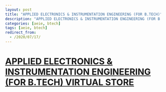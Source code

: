 ```yaml
---
layout: post
title: "APPLIED ELECTRONICS & INSTRUMENTATION ENGINEERING (FOR B.TECH)"
description: "APPLIED ELECTRONICS & INSTRUMENTATION ENGINEERING (FOR B.TECH)"
categories: [aeie, btech]
tags: [aeie, btech]
redirect_from:
  - /2020/07/17/
---
```

# [APPLIED ELECTRONICS & INSTRUMENTATION ENGINEERING (FOR B.TECH) VIRTUAL STORE](http://wbnr.gnitdigiconclave.com/b/app-xyx-xz9)
